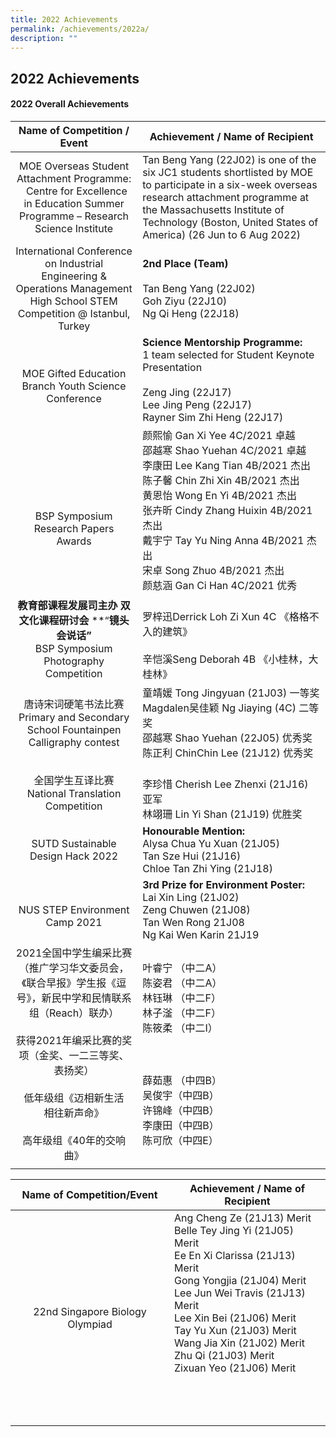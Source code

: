 ```yaml
---
title: 2022 Achievements
permalink: /achievements/2022a/
description: ""
---
```

## 2022 Achievements

#### 2022 Overall Achievements

| Name of Competition / Event  | Achievement / Name of Recipient  |
|:-:|---|
| MOE Overseas Student Attachment Programme:   Centre for Excellence in Education Summer Programme – Research Science Institute  | Tan Beng Yang (22J02) is one of the six JC1 students shortlisted by MOE to participate in a six-week overseas research attachment programme at the Massachusetts Institute of Technology (Boston, United States of America) (26 Jun to 6 Aug 2022)  |
| International Conference on Industrial Engineering & Operations Management High School STEM Competition @ Istanbul, Turkey  | **2nd Place (Team)**  <br><br>Tan Beng Yang (22J02)  <br>Goh Ziyu (22J10)  <br>Ng Qi Heng (22J18)  |
| <br>MOE Gifted Education Branch Youth Science Conference  | **Science Mentorship Programme:**<br>1 team selected for Student Keynote Presentation  <br><br>Zeng Jing (22J17)  <br>Lee Jing Peng (22J17)  <br>Rayner Sim Zhi Heng (22J17)  |
| <br><br><br>BSP Symposium Research Papers Awards  | 颜熙愉 Gan Xi Yee 4C/2021 卓越<br>邵越寒 Shao Yuehan 4C/2021 卓越<br>李康田 Lee Kang Tian 4B/2021 杰出<br>陈子馨 Chin Zhi Xin 4B/2021 杰出<br>黄恩怡 Wong En Yi 4B/2021 杰出<br>张卉昕 Cindy Zhang Huixin 4B/2021 杰出<br>戴宇宁 Tay Yu Ning Anna 4B/2021 杰出<br>宋卓 Song Zhuo 4B/2021 杰出<br>颜慈涵 Gan Ci Han 4C/2021 优秀  |
| **教育部课程发展司主办** **双文化课程研讨会** **“**镜头会说话”** <br>BSP Symposium Photography Competition  | <br>罗梓迅Derrick Loh Zi Xun 4C 《格格不入的建筑》<br><br>辛恺溪Seng Deborah 4B 《小桂林，大桂林》  |
| 唐诗宋词硬笔书法比赛  <br>Primary and Secondary School Fountainpen Calligraphy contest  | 童靖媛 Tong Jingyuan (21J03) 一等奖<br>Magdalen吴佳颖 Ng Jiaying (4C) 二等奖<br>邵越寒 Shao Yuehan (22J05) 优秀奖<br>陈正利 ChinChin Lee (21J12) 优秀奖  |
| 全国学生互译比赛  <br>National Translation Competition  | <br>李珍惜 Cherish Lee Zhenxi (21J16) 亚军<br>林翊珊 Lin Yi Shan (21J19) 优胜奖  |
| SUTD Sustainable Design Hack 2022  | **Honourable Mention:**<br>Alysa Chua Yu Xuan (21J05)<br>Tan Sze Hui (21J16)<br>Chloe Tan Zhi Ying (21J18)  |
| <br>NUS STEP Environment Camp 2021  | **3rd Prize for Environment Poster:**<br>Lai Xin Ling (21J02)<br>Zeng Chuwen (21J08)<br>Tan Wen Rong 21J08<br>Ng Kai Wen Karin 21J19  |
| 2021全国中学生编采比赛（推广学习华文委员会，《联合早报》学生报《逗号》，新民中学和民情联系组（Reach）联办）<br><br>获得2021年编采比赛的奖项（金奖、一二三等奖、表扬奖）<br><br>低年级组《迈相新生活　相往新声命》<br><br>高年级组《40年的交响曲》  | 叶睿宁 （中二A）<br>陈姿君 （中二A）<br>林钰琳 （中二F）<br>林子滏 （中二F）<br>陈筱柔 （中二I）<br><br><br><br>薛茹惠 （中四B）<br>吴俊宇（中四B）<br>许锦峰（中四B）<br>李康田（中四B）<br>陈可欣（中四E） |
|   |   |

| Name of Competition/Event  | Achievement / Name of Recipient  |
|:-:|---|
| <br><br><br><br>22nd Singapore Biology Olympiad  | Ang Cheng Ze (21J13) Merit<br>Belle Tey Jing Yi (21J05) Merit<br>Ee En Xi Clarissa (21J13) Merit<br>Gong Yongjia (21J04) Merit<br>Lee Jun Wei Travis (21J13) Merit<br>Lee Xin Bei (21J06) Merit<br>Tay Yu Xun (21J03) Merit<br>Wang Jia Xin (21J02) Merit<br>Zhu Qi (21J03) Merit<br>Zixuan Yeo (21J06) Merit  |
|   |   |
|   |   |
|   |   |
|   |   |
|   |   |
|   |   |
|   |   |
|   |   |
|   |   |
|   |   |
|   |   |
|   |   |
|   |   |